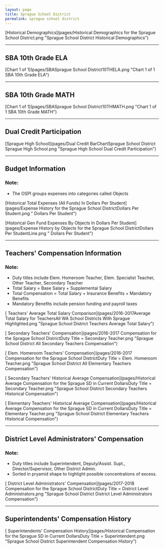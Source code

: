 ```yaml
---
layout: page
title: Sprague School District
permalink: sprague school district
---
```



[Historical Demographics](pages/Historical Demographics for the Sprague School District.png "Sprague School District Historical Demographics")

___

## SBA 10th Grade ELA

[Chart 1 of 1](pages/SBASprague School District10THELA.png "Chart 1 of 1 SBA 10th Grade ELA")


___

## SBA 10th Grade MATH

[Chart 1 of 1](pages/SBASprague School District10THMATH.png "Chart 1 of 1 SBA 10th Grade MATH")


___

## Dual Credit Participation

[Sprague High School](pages/Dual Credit BarChartSprague School District Sprague High School.png "Sprague High School Dual Credit Participation")


___

## Budget Information
### Note:
- The OSPI groups expenses into categories called Objects

[Historical Total Expenses (All Funds) In Dollars Per Student](pages/Expense History for the Sprague School DistrictDollars Per Student.png " Dollars Per Student")

[Historical Gen Fund Expenses By Objects In Dollars Per Student](pages/Expense History by Objects for the Sprague School DistrictDollars Per StudentLine.png " Dollars Per Student")


___

## Teachers' Compensation Information
### Note:
- Duty titles include Elem. Homeroom Teacher, Elem. Specialist Teacher, Other Teacher, Secondary Teacher
- Total Salary = Base Salary + Supplemental Salary
- Total Compensation = Total Salary + Insurance Benefits + Mandatory Benefits
- Mandatory Benefits include pension funding and payroll taxes

[ Teachers' Average Total Salary Comparison](pages/2016-2017Average Total Salary for TeachersAll WA School Districts With Sprague Highlighted.png "Sprague School District Teachers Average Total Salary")

[ Secondary Teachers' Compensation](pages/2016-2017 Compensation for the Sprague School DistrictDuty Title = Secondary Teacher.png "Sprague School District All Secondary Teachers Compensation")

[ Elem. Homeroom Teachers' Compensation](pages/2016-2017 Compensation for the Sprague School DistrictDuty Title = Elem. Homeroom Teacher.png "Sprague School District All Elementary Teachers Compensation")

[ Secondary Teachers' Historical Average Compensation](pages/Historical Average Compensation for the Sprague SD in Current DollarsDuty Title = Secondary Teacher.png "Sprague School District Secondary Teachers Historical Compensation")

[ Elementary Teachers' Historical Average Compensation](pages/Historical Average Compensation for the Sprague SD in Current DollarsDuty Title = Elementary Teacher.png "Sprague School District Elementary Teachers Historical Compensation")


___

## District Level Administrators' Compensation

### Note:
- Duty titles include Superintendent, Deputy/Assist. Supt., Director/Supervisor, Other District Admin.
- Sorted in pryamid shape to highlight possible concentrations of excess.

[ District Level Administrators' Compensation](pages/2017-2018 Compensation for the Sprague School DistrictDuty Title = District Level Administrators.png "Sprague School District District Level Administrators Compensation")


___

## Superintendents' Compensation History

[ Superintendents' Compensation History](pages/Historical Compensation for the Sprague SD in Current DollarsDuty Title = Superintendent.png "Sprague School District Superintendent Compensation History")

